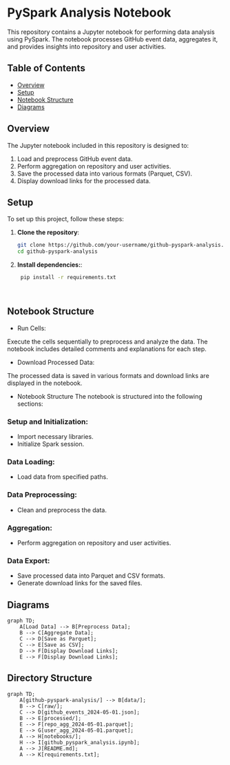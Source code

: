 # PySpark Analysis Notebook

This repository contains a Jupyter notebook for performing data analysis using PySpark. The notebook processes GitHub event data, aggregates it, and provides insights into repository and user activities.

## Table of Contents
- [Overview](#overview)
- [Setup](#setup)
- [Notebook Structure](#notebook-structure)
- [Diagrams](#diagrams)


## Overview

The Jupyter notebook included in this repository is designed to:
1. Load and preprocess GitHub event data.
2. Perform aggregation on repository and user activities.
3. Save the processed data into various formats (Parquet, CSV).
4. Display download links for the processed data.

## Setup

To set up this project, follow these steps:

1. **Clone the repository**:
   ```bash
   git clone https://github.com/your-username/github-pyspark-analysis.git
   cd github-pyspark-analysis

2. **Install dependencies:**:
   ```bash
    pip install -r requirements.txt

 

## Notebook Structure

 - Run Cells:

Execute the cells sequentially to preprocess and analyze the data.
The notebook includes detailed comments and explanations for each step.

 - Download Processed Data:

The processed data is saved in various formats and download links are displayed in the notebook.
 -  Notebook Structure
The notebook is structured into the following sections:

### Setup and Initialization:

- Import necessary libraries.
- Initialize Spark session.

### Data Loading:

- Load data from specified paths.

### Data Preprocessing:

- Clean and preprocess the data.

### Aggregation:

- Perform aggregation on repository and user activities.

### Data Export:

- Save processed data into Parquet and CSV formats.
- Generate download links for the saved files.

## Diagrams

```mermaid
graph TD;
    A[Load Data] --> B[Preprocess Data];
    B --> C[Aggregate Data];
    C --> D[Save as Parquet];
    C --> E[Save as CSV];
    D --> F[Display Download Links];
    E --> F[Display Download Links];
```

## Directory Structure

```mermaid
graph TD;
    A[github-pyspark-analysis/] --> B[data/];
    B --> C[raw/];
    C --> D[github_events_2024-05-01.json];
    B --> E[processed/];
    E --> F[repo_agg_2024-05-01.parquet];
    E --> G[user_agg_2024-05-01.parquet];
    A --> H[notebooks/];
    H --> I[github_pyspark_analysis.ipynb];
    A --> J[README.md];
    A --> K[requirements.txt];
```

